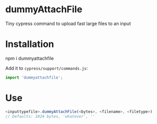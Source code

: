 # dummyAttachFile
Tiny cypress command to upload fast large files to an input


# Installation
npm i dummyattachfile

Add it to `cypress/support/commands.js`:

```javascript
import 'dummyattachfile';
```

# Use

```javascript
<inputtypefile>.dummyAttachFile(<bytes>, <filename>, <filetype>)
// Defaults: 1024 bytes, 'whatever', ''
```
